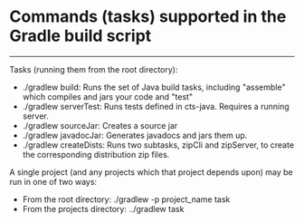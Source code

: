 # Commands (tasks) supported in the Gradle build script
----------------------

Tasks (running them from the root directory):
- ./gradlew build: Runs the set of Java build tasks, including "assemble" which compiles and jars your code and "test"
- ./gradlew serverTest: Runs tests defined in cts-java.  Requires a running server.
- ./gradlew sourceJar: Creates a source jar
- ./gradlew javadocJar: Generates javadocs and jars them up.
- ./gradlew createDists: Runs two subtasks, zipCli and zipServer, to create the corresponding distribution zip files.


A single project (and any projects which that project depends upon) may be run in one of two ways:
- From the root directory:  ./gradlew -p project_name task
- From the projects directory: ../gradlew task




